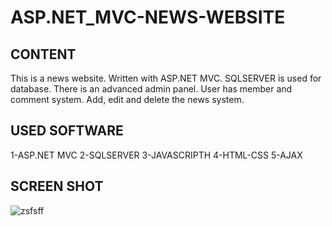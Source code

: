 # ASP.NET_MVC-NEWS-WEBSITE

## CONTENT
This is a news website.
Written with ASP.NET MVC.
SQLSERVER is used for database.
There is an advanced admin panel.
User has member and comment system.
Add, edit and delete the news system.

## USED SOFTWARE

1-ASP.NET MVC
2-SQLSERVER
3-JAVASCRIPTH
4-HTML-CSS
5-AJAX


## SCREEN SHOT

![zsfsff](https://user-images.githubusercontent.com/44027865/53483339-4e9c1980-3a92-11e9-89df-02a04d2229a5.png)





